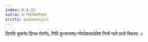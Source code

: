 ```yaml
---
index: 8.4.33
sutra: वा निंसनिक्षनिन्दाम्
vritti: padamanjari
---
```


 ठ्णिसि चुम्बनेऽ ठ्णिक्ष रोपणेऽ, णिदि कुत्सायाम्ऽ णोपदेशत्वादेतेषां नित्ये णत्वे प्राप्ते विकल्पः ॥